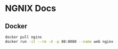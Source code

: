 # NGNIX Docs

## Docker

```bash
docker pull nginx
docker run -it --rm -d -p 80:8080 --name web nginx

```


